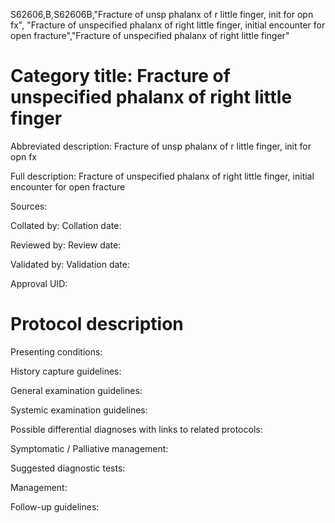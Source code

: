 S62606,B,S62606B,"Fracture of unsp phalanx of r little finger, init for opn fx", "Fracture of unspecified phalanx of right little finger, initial encounter for open fracture","Fracture of unspecified phalanx of right little finger"
# Category title: Fracture of unspecified phalanx of right little finger

Abbreviated description: Fracture of unsp phalanx of r little finger, init for opn fx

Full description: Fracture of unspecified phalanx of right little finger, initial encounter for open fracture

Sources:

Collated by:
Collation date:

Reviewed by:
Review date:

Validated by:
Validation date:

Approval UID:

# Protocol description

Presenting conditions:

History capture guidelines:

General examination guidelines:

Systemic examination guidelines:

Possible differential diagnoses with links to related protocols:

Symptomatic / Palliative management:

Suggested diagnostic tests:

Management:

Follow-up guidelines:
